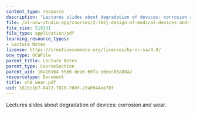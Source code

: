 ```yaml
---
content_type: resource
description: 'Lectures slides about degradation of devices: corrosion and wear.'
file: /ol-ocw-studio-app/courses/2-782j-design-of-medical-devices-and-implants-spring-2006/1615c1b784727028760f23a8944ee78f_ch8_wear.pdf
file_size: 519331
file_type: application/pdf
learning_resource_types:
- Lecture Notes
license: https://creativecommons.org/licenses/by-nc-sa/4.0/
ocw_type: OCWFile
parent_title: Lecture Notes
parent_type: CourseSection
parent_uid: 16a16164-5586-dea6-69fa-e6ecc85a88a2
resourcetype: Document
title: ch8_wear.pdf
uid: 1615c1b7-8472-7028-760f-23a8944ee78f
---
```

Lectures slides about degradation of devices: corrosion and wear.